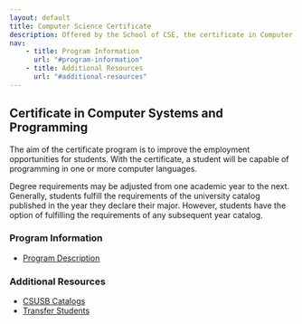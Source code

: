 ```yaml
---
layout: default
title: Computer Science Certificate
description: Offered by the School of CSE, the certificate in Computer Systems and Programming provides a basic foundation in computing that could prove useful in one's career.
nav:
    - title: Program Information
      url: "#program-information"
    - title: Additional Resources
      url: "#additional-resources"
---
```


## Certificate in __Computer Systems and Programming__

The aim of the certificate program is to improve the employment opportunities for students. With the certificate, a student will be capable of programming in one or more computer languages.

Degree requirements may be adjusted from one academic year to the next. Generally, students fulfill the requirements of the university catalog published in the year they declare their major. However, students have the option of fulfilling the requirements of any subsequent year catalog.

### Program Information

- [Program Description][description]

### Additional Resources

- [CSUSB Catalogs][catalog]
- [Transfer Students][transfer]

[description]: http://bulletin.csusb.edu/colleges-schools-departments/natural-sciences/computer-science-engineering/computer-systems-programming-certificate/
[yearly-schedule]: ../Yearly_schedule_of_courses.pdf
[catalog]: http://catalog.csusb.edu/
[transfer]: http://web1.assist.org/web-assist/CSUSB.html
[forms]: /cse


